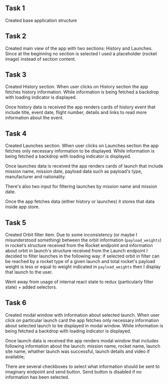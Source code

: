 ## Task 1

Created base application structure

## Task 2

Created main view of the app with two sections: History and Launches. Since at the beginning no section is selected I used a placeholder (rocket image) instead of section content.

## Task 3

Created History section. When user clicks on History section the app fetches history information. While information is being fetched a backdrop with loading indicator is displayed.

Once history data is received the app renders cards of history event that include title, event date, flight number, details and links to read more information about the event.

## Task 4

Created Launches section. When user clicks on Launches section the app fetches only necessary information to be displayed. While information is being fetched a backdrop with loading indicator is displayed.

Once launches data is received the app renders cards of launch that include mission name, mission date, payload data such as payload's type, manufacturer and nationality.

There's also two input for filtering launches by mission name and mission date.

Once the app fetches data (either history or launches) it stores that data inside app store.

## Task 5

Created Orbit filter item. Due to some inconsistency (or maybe I misunderstood something) between the orbit information  (`payload_weights`) in rocket’s structure received from the Rocket endpoint and information about orbit in launch's structure received from the Launch endpoint I decided to filter launches in the following way: if selected orbit in filter can be reached by a rocket type of a given launch and total rocket's payload weight is less or equal to weight indicated in `payload_weights` then I display that launch to the user.

Went away from usage of internal react state to redux (particularly filter state) + added selectors.

## Task 6

Created modal window with information about selected launch. When user click on particular launch card the app fetches only necessary information about selected launch to be displayed in modal window. While information is being fetched a backdrop with loading indicator is displayed.

Once launch data is received the app renders modal window that includes following information about the launch: mission name, rocket name, launch site name, whather launch was successful, launch details and video if available;

There are several checkboxes to select what information should be sent to imaginary endpoint and send button. Send button is disabled if no information has been selected.